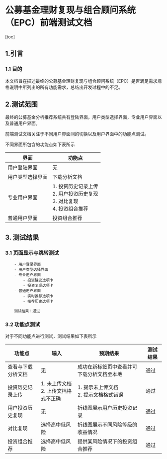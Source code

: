 # 公募基金理财复现与组合顾问系统（EPC）前端测试文档

[toc]

## 1.引言

### 1.1 目的

本文档旨在描述最终的公募基金理财复现与组合顾问系统（EPC）是否满足需求规格说明中所列出的所有功能需求，总结出开发过程中的不足。

## 2.测试范围

最终的公募基金分析推荐系统共有登陆界面，用户类型选择界面，专业用户界面以及普通用户界面。

前端测试文档关注于不同用户界面间的切换以及用户界面中的功能点测试。

不同界面所包含的功能点如下表所示

| 界面             | 功能点                                                       |
| ---------------- | ------------------------------------------------------------ |
| 用户登陆界面     | 无                                                           |
| 用户类型选择界面 | 下载分析文档                                                 |
| 专业用户界面     | 1. 投资历史记录上传<br>2. 用户投资历史复现<br>3. 对比复现<br>4. 投资组合推荐 |
| 普通用户界面     | 投资组合推荐                                                 |

## 3. 测试结果

### 3.1 页面显示与跳转测试

```
    - 用户登录界面
    - 用户类型选择界面
    - 专业用户界面
        - 投资建议选项卡
        - 投资复现选项卡
    - 普通用户界面
        - 实时推荐选项卡
        - 推荐历史选项卡
    
    测试结果：通过
```

### 3.2 功能点测试

对于不同功能点进行测试，测试结果如下表所示

| 功能点             | 输入                                   | 预期结果                                   | 测试结果 |
| ------------------ | -------------------------------------- | ------------------------------------------ | -------- |
| 查看与下载分析文档 | 无                                     | 成功在新标签页中查看并可下载分析文档至本地 | 通过     |
| 投资历史记录上传   | 1. 未上传文档<br>2. 上传文档格式不正确 | 1. 提示未上传文档<br>2. 提示文档格式错误   | 通过     |
| 用户投资历史复现   | 无                                     | 折线图展示用户历史投资记录                 | 通过     |
| 对比复现           | 选择高中低风险                         | 折线图展示不同风险等级的收益情况           | 通过     |
| 投资组合推荐       | 选择高中低风险                         | 提供某风险情况下的投资组合推荐             | 通过     |

